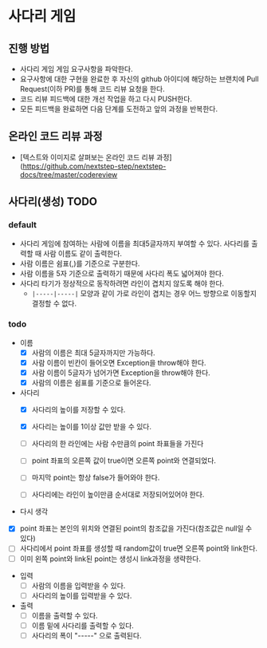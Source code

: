 # 사다리 게임
## 진행 방법
* 사다리 게임 게임 요구사항을 파악한다.
* 요구사항에 대한 구현을 완료한 후 자신의 github 아이디에 해당하는 브랜치에 Pull Request(이하 PR)를 통해 코드 리뷰 요청을 한다.
* 코드 리뷰 피드백에 대한 개선 작업을 하고 다시 PUSH한다.
* 모든 피드백을 완료하면 다음 단계를 도전하고 앞의 과정을 반복한다.

## 온라인 코드 리뷰 과정
* [텍스트와 이미지로 살펴보는 온라인 코드 리뷰 과정](https://github.com/nextstep-step/nextstep-docs/tree/master/codereview

## 사다리(생성) TODO

### default

- 사다리 게임에 참여하는 사람에 이름을 최대5글자까지 부여할 수 있다. 사다리를 출력할 때 사람 이름도 같이 출력한다.
- 사람 이름은 쉼표(,)를 기준으로 구분한다.
- 사람 이름을 5자 기준으로 출력하기 때문에 사다리 폭도 넓어져야 한다.
- 사다리 타기가 정상적으로 동작하려면 라인이 겹치지 않도록 해야 한다.
    - `|-----|-----|` 모양과 같이 가로 라인이 겹치는 경우 어느 방향으로 이동할지 결정할 수 없다.

### todo

- 이름
  - [x] 사람의 이름은 최대 5글자까지만 가능하다.
  - [x] 사람 이름이 빈칸이 들어오면 Exception을 throw해야 한다.
  - [x] 사람 이름이 5글자가 넘어가면 Exception을 throw해야 한다.
  - [x] 사람의 이름은 쉼표를 기준으로 들어온다.

- 사다리
  - [x] 사다리의 높이를 저장할 수 있다.
  - [x] 사다리는 높이를 1이상 값만 받을 수 있다.
  - [ ] 사다리의 한 라인에는 사람 수만큼의 point 좌표들을 가진다
  - [ ] point 좌표의 오른쪽 값이 true이면 오른쪽 point와 연결되었다.
  - [ ] 마지막 point는 항상 false가 들어와야 한다.
  - [ ] 사다리에는 라인이 높이만큼 순서대로 저장되어있어야 한다.





- 다시 생각

- [x] point 좌표는 본인의 위치와 연결된 point의 참조값을 가진다(참조값은 null일 수 있다)
- [ ] 사다리에서 point 좌표를 생성할 때 random값이 true면 오른쪽 point와 link한다.
- [ ] 이미 왼쪽 point와 link된 point는 생성시 link과정을 생략한다.

- 입력
  - [ ] 사람의 이름을 입력받을 수 있다.
  - [ ] 사다리의 높이를 입력받을 수 있다.

- 출력
  - [ ] 이름을 출력할 수 있다.
  - [ ] 이름 밑에 사다리를 출력할 수 있다.
  - [ ] 사다리의 폭이 "-----" 으로 출력된다.